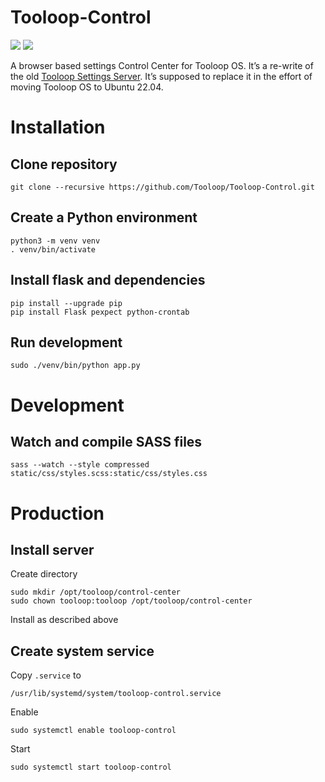 # Tooloop-Control

![](https://img.shields.io/badge/status-in%20development-red.svg)
![](https://img.shields.io/github/license/tooloop/tooloop-control.svg)

A browser based settings Control Center for Tooloop OS.
It’s a re-write of the old [Tooloop Settings Server](https://github.com/Tooloop/Tooloop-Settings-Server). It’s supposed to replace it in the effort of moving Tooloop OS to Ubuntu 22.04.


# Installation


## Clone repository

    git clone --recursive https://github.com/Tooloop/Tooloop-Control.git


## Create a Python environment

    python3 -m venv venv
    . venv/bin/activate


## Install flask and dependencies

    pip install --upgrade pip
    pip install Flask pexpect python-crontab 


## Run development

    sudo ./venv/bin/python app.py


# Development

## Watch and compile SASS files

    sass --watch --style compressed static/css/styles.scss:static/css/styles.css


# Production


## Install server

Create directory

    sudo mkdir /opt/tooloop/control-center
    sudo chown tooloop:tooloop /opt/tooloop/control-center

Install as described above


## Create system service

Copy `.service` to

    /usr/lib/systemd/system/tooloop-control.service

Enable

    sudo systemctl enable tooloop-control

Start

    sudo systemctl start tooloop-control